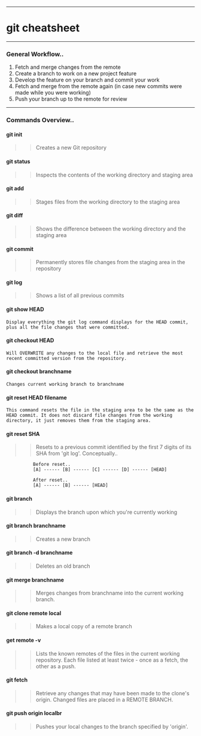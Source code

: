 ***
# git cheatsheet
***
### General Workflow..

1. Fetch and merge changes from the remote
2. Create a branch to work on a new project feature
3. Develop the feature on your branch and commit your work
4. Fetch and merge from the remote again (in case new commits were made while you were working)
5. Push your branch up to the remote for review
***
### Commands Overview..

#### git init
>> Creates a new Git repository

#### git status
>>Inspects the contents of the working directory and staging area

#### git add
>>Stages files from the working directory to the staging area

#### git diff
>>Shows the difference between the working directory and the staging area

#### git commit
>>Permanently stores file changes from the staging area in the repository

#### git log
>>Shows a list of all previous commits

#### git show HEAD
    Display everything the git log command displays for the HEAD commit, plus all the file changes that were committed.

#### git checkout HEAD
    Will OVERWRITE any changes to the local file and retrieve the most recent committed version from the repository.

#### git checkout branchname
    Changes current working branch to branchname

#### git reset HEAD filename
    This command resets the file in the staging area to be the same as the HEAD commit. It does not discard file changes from the working directory, it just removes them from the staging area.

#### git reset SHA
>>Resets to a previous commit identified by the first 7 digits of its SHA from 'git log'. Conceptually..

              Before reset..
              [A] ------ [B] ------ [C] ------ [D] ------ [HEAD]
              
              After reset..
              [A] ------ [B] ------ [HEAD]

#### git branch
>>Displays the branch upon which you're currently working

#### git branch branchname
>>Creates a new branch

#### git branch -d branchname
>>Deletes an old branch

#### git merge branchname
>>Merges changes from branchname into the current working branch.

#### git clone remote local
>>Makes a local copy of a remote branch

#### get remote -v
>>Lists the known remotes of the files in the current working repository. Each file listed at least twice - once as a fetch, the other as a push.

#### git fetch
>>Retrieve any changes that may have been made to the clone's origin. Changed files are placed in a REMOTE BRANCH.

#### git push origin localbr
>>Pushes your local changes to the branch specified by 'origin'.
